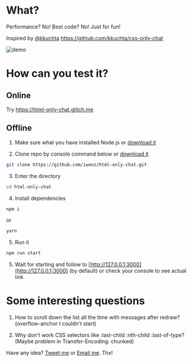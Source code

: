 # What?
Performance? No!
Best code? No!
Just for fun!

Inspired by [@kkuchta](https://twitter.com/kkuchta) https://github.com/kkuchta/css-only-chat

![demo](http://iwonz.ru/projects/html-only-chat/demo.gif)

# How can you test it?

## Online
Try https://html-only-chat.glitch.me

## Offline
1. Make sure what you have installed Node.js or [download it](https://nodejs.org/en/download/)

2. Clone repo by console command below or [download it](https://github.com/iwonz/html-only-chat/archive/master.zip)
```bash
git clone https://github.com/iwonz/html-only-chat.git
```

3. Enter the directory
```bash
cd html-only-chat
```

4. Install dependencies
```bash
npm i
```
or
```bash
yarn
```

5. Run it
```bash
npm run start
```

5. Wait for starting and follow to [http://127.0.0.1:3000](http://127.0.0.1:3000) (by default) or check your console to see actual link

# Some interesting questions
1. How to scroll down the list all the time with messages after redraw? (overflow-anchor I couldn't start)

2. Why don't work CSS selectors like :last-child :nth-child :last-of-type? (Maybe problem in Transfer-Encoding: chunked)

Have any idea? [Tweet me](https://twitter.com/iwonzimin) or [Email me](mailto:hello@iwonz.ru). Thx!
